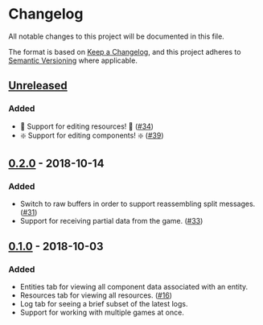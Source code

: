 # Changelog

All notable changes to this project will be documented in this file.

The format is based on [Keep a Changelog](https://keepachangelog.com/en/1.0.0/),
and this project adheres to [Semantic Versioning](https://semver.org/spec/v2.0.0.html)
where applicable.

## [Unreleased]

### Added

* :tada: Support for editing resources! :tada: ([#34])
* :sparkle: Support for editing components! :sparkle: ([#39])

[#34]: https://github.com/randomPoison/amethyst-editor/pull/34
[#39]: https://github.com/randomPoison/amethyst-editor/pull/39

## [0.2.0] - 2018-10-14

### Added

* Switch to raw buffers in order to support reassembling split messages. ([#31])
* Support for receiving partial data from the game. ([#33])

[#31]: https://github.com/randomPoison/amethyst-editor/pull/31
[#33]: https://github.com/randomPoison/amethyst-editor/pull/33

## [0.1.0] - 2018-10-03

### Added

* Entities tab for viewing all component data associated with an entity.
* Resources tab for viewing all resources. ([#16])
* Log tab for seeing a brief subset of the latest logs.
* Support for working with multiple games at once.

[#16]: https://github.com/randomPoison/amethyst-editor/pull/16

[Unreleased]: https://github.com/randomPoison/amethyst-editor/compare/v0.2.0...HEAD
[0.2.0]: https://github.com/randomPoison/amethyst-editor/compare/v0.1.0...v0.2.0
[0.1.0]: https://github.com/randomPoison/amethyst-editor/compare/43fa22e89a643ee3140741a75ef996fc956d24be...v0.1.0
